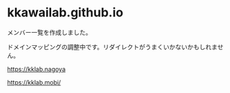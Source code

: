 # kkawailab.github.io

メンバー一覧を作成しました。

ドメインマッピングの調整中です。リダイレクトがうまくいかないかもしれません。

https://kklab.nagoya 

https://kklab.mobi/
